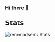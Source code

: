 ### Hi there 👋

<!--
**renemadsen/renemadsen** is a ✨ _special_ ✨ repository because its `README.md` (this file) appears on your GitHub profile.

Here are some ideas to get you started:

- 🔭 I’m currently working on ...
- 🌱 I’m currently learning ...
- 👯 I’m looking to collaborate on ...
- 🤔 I’m looking for help with ...
- 💬 Ask me about ...
- 📫 How to reach me: ...
- 😄 Pronouns: ...
- ⚡ Fun fact: ...
-->
## 𝗦𝘁𝗮𝘁𝘀

![renemadsen's Stats](https://github-readme-stats.vercel.app/api?username=renemadsen&theme=tokyonight&show_icons=true&hide_border=true&count_private=true)
